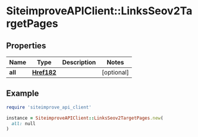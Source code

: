 # SiteimproveAPIClient::LinksSeov2TargetPages

## Properties

| Name | Type | Description | Notes |
| ---- | ---- | ----------- | ----- |
| **all** | [**Href182**](Href182.md) |  | [optional] |

## Example

```ruby
require 'siteimprove_api_client'

instance = SiteimproveAPIClient::LinksSeov2TargetPages.new(
  all: null
)
```

